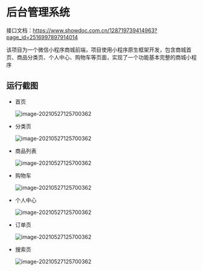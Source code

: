 # 后台管理系统

接口文档：https://www.showdoc.com.cn/128719739414963?page_id=2516997897914014

该项目为一个微信小程序商城前端，项目使用小程序原生框架开发，包含商城首页、商品分类页、个人中心、购物车等页面，实现了一个功能基本完整的商城小程序

## 运行截图

- 首页

  ![image-20210527125700362](https://github.com/xiemin-1122/READMEImgs/blob/main/Mini-Shop/%E9%A6%96%E9%A1%B5.png?raw=true)

- 分类页

  ![image-20210527125700362](https://github.com/xiemin-1122/READMEImgs/blob/main/Mini-Shop/%E5%88%86%E7%B1%BB%E9%A1%B5.png?raw=true)

- 商品列表

  ![image-20210527125700362](https://github.com/xiemin-1122/READMEImgs/blob/main/Mini-Shop/%E5%95%86%E5%93%81%E5%88%97%E8%A1%A8.png?raw=true)

- 购物车

  ![image-20210527125700362](https://github.com/xiemin-1122/READMEImgs/blob/main/Mini-Shop/%E8%B4%AD%E7%89%A9%E8%BD%A6.png?raw=true)

- 个人中心

  ![image-20210527125700362](https://github.com/xiemin-1122/READMEImgs/blob/main/Mini-Shop/%E4%B8%AA%E4%BA%BA%E4%B8%AD%E5%BF%83.png?raw=true)

- 订单页

  ![image-20210527125700362](https://github.com/xiemin-1122/READMEImgs/blob/main/Mini-Shop/%E8%AE%A2%E5%8D%95.png?raw=true)

- 搜索页

  ![image-20210527125700362](https://github.com/xiemin-1122/READMEImgs/blob/main/Mini-Shop/%E6%90%9C%E7%B4%A2.png?raw=true)